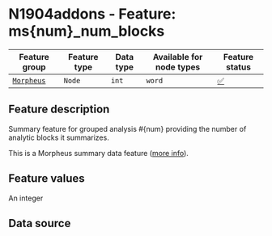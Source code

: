 # N1904addons - Feature: ms{num}_num_blocks

Feature group |Feature type | Data type | Available for node types | Feature status
---  | --- | --- | --- | ---
[`Morpheus`](README.md#feature-group-morpheus-analyses-meta-and-summary) | `Node` | `int` | `word` | [✅](featurestatus.md#Trustworthy "Trustworthy")

## Feature description

Summary feature for grouped analysis #{num} providing the number of analytic blocks it summarizes.

This is a Morpheus summary data feature ([more info](../using_the_morpheus_features.md)).

## Feature values

An integer

## Data source
